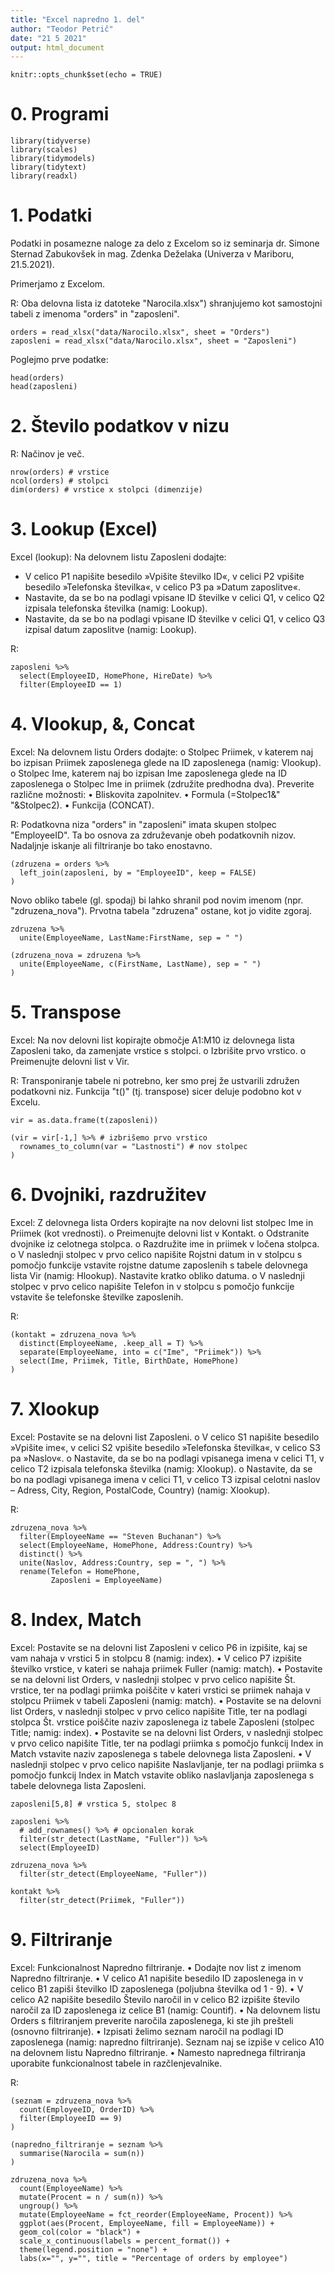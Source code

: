 ```yaml
---
title: "Excel napredno 1. del"
author: "Teodor Petrič"
date: "21 5 2021"
output: html_document
---
```


```{r setup, include=FALSE}
knitr::opts_chunk$set(echo = TRUE)
```

# 0. Programi

```{r}
library(tidyverse)
library(scales)
library(tidymodels)
library(tidytext)
library(readxl)

```


# 1. Podatki

Podatki in posamezne naloge za delo z Excelom so iz seminarja dr. Simone Sternad Zabukovšek in mag. Zdenka Deželaka (Univerza v Mariboru, 21.5.2021).

Primerjamo z Excelom.

R: 
Oba delovna lista iz datoteke "Narocila.xlsx") shranjujemo kot samostojni tabeli z imenoma "orders" in "zaposleni".

```{r}
orders = read_xlsx("data/Narocilo.xlsx", sheet = "Orders")
zaposleni = read_xlsx("data/Narocilo.xlsx", sheet = "Zaposleni")

```

Poglejmo prve podatke:

```{r}
head(orders)
head(zaposleni)

```


# 2. Število podatkov v nizu

R:
Načinov je več.

```{r}
nrow(orders) # vrstice
ncol(orders) # stolpci
dim(orders) # vrstice x stolpci (dimenzije)

```


# 3. Lookup (Excel)

Excel (lookup): 
Na delovnem listu Zaposleni dodajte: 
- V celico P1 napišite besedilo »Vpišite številko ID«, v celici P2 vpišite besedilo »Telefonska številka«, v celico P3 pa »Datum zaposlitve«.
- Nastavite, da se bo na podlagi vpisane ID številke v celici Q1, v celico Q2 izpisala telefonska številka (namig: Lookup).
- Nastavite, da se bo na podlagi vpisane ID številke v celici Q1, v celico Q3 izpisal datum zaposlitve (namig: Lookup).

R:

```{r}
zaposleni %>% 
  select(EmployeeID, HomePhone, HireDate) %>% 
  filter(EmployeeID == 1)

```

# 4. Vlookup, &, Concat

Excel:
Na delovnem listu Orders dodajte:
o Stolpec Priimek, v katerem naj bo izpisan Priimek zaposlenega glede na ID zaposlenega (namig: Vlookup).
o Stolpec Ime, katerem naj bo izpisan Ime zaposlenega glede na ID zaposlenega 
o Stolpec Ime in priimek (združite predhodna dva). Preverite različne možnosti:
• Bliskovita zapolnitev. 
• Formula (=Stolpec1&" "&Stolpec2). 
• Funkcija (CONCAT). 

R: 
Podatkovna niza "orders" in "zaposleni" imata skupen stolpec "EmployeeID".
Ta bo osnova za združevanje obeh podatkovnih nizov.
Nadaljnje iskanje ali filtriranje bo tako enostavno.

```{r}
(zdruzena = orders %>% 
  left_join(zaposleni, by = "EmployeeID", keep = FALSE)
)

```


Novo obliko tabele (gl. spodaj) bi lahko shranil pod novim imenom (npr. "zdruzena_nova").
Prvotna tabela "zdruzena" ostane, kot jo vidite zgoraj.

```{r}
zdruzena %>% 
  unite(EmployeeName, LastName:FirstName, sep = " ")

(zdruzena_nova = zdruzena %>% 
  unite(EmployeeName, c(FirstName, LastName), sep = " ")
)

```

# 5. Transpose

Excel:
Na nov delovni list kopirajte območje A1:M10 iz delovnega lista Zaposleni tako, da zamenjate vrstice s stolpci. 
o Izbrišite prvo vrstico.
o Preimenujte delovni list v Vir.

R:
Transponiranje tabele ni potrebno, ker smo prej že ustvarili združen podatkovni niz. 
Funkcija "t()" (tj. transpose) sicer deluje podobno kot v Excelu.

```{r}
vir = as.data.frame(t(zaposleni))

(vir = vir[-1,] %>% # izbrišemo prvo vrstico
  rownames_to_column(var = "Lastnosti") # nov stolpec
)

```


# 6. Dvojniki, razdružitev

Excel:
Z delovnega lista Orders kopirajte na nov delovni list stolpec Ime in Priimek (kot vrednosti).
o Preimenujte delovni list v Kontakt.
o Odstranite dvojnike iz celotnega stolpca. 
o Razdružite ime in priimek v ločena stolpca.
o V naslednji stolpec v prvo celico napišite Rojstni datum in v stolpcu s pomočjo funkcije vstavite rojstne datume zaposlenih s tabele delovnega lista Vir (namig: Hlookup). Nastavite kratko obliko datuma.
o V naslednji stolpec v prvo celico napišite Telefon in v stolpcu s pomočjo funkcije vstavite še telefonske
številke zaposlenih.

R:

```{r}
(kontakt = zdruzena_nova %>% 
  distinct(EmployeeName, .keep_all = T) %>% 
  separate(EmployeeName, into = c("Ime", "Priimek")) %>% 
  select(Ime, Priimek, Title, BirthDate, HomePhone)
)

```


# 7. Xlookup

Excel:
Postavite se na delovni list Zaposleni.
o V celico S1 napišite besedilo »Vpišite ime«, v celici S2 vpišite besedilo »Telefonska številka«, v celico S3 pa »Naslov«.
o Nastavite, da se bo na podlagi vpisanega imena v celici T1, v celico T2 izpisala telefonska številka (namig: Xlookup).
o Nastavite, da se bo na podlagi vpisanega imena v celici T1, v celico T3 izpisal celotni naslov – Adress, City, Region, PostalCode, Country) (namig: Xlookup). 

R:

```{r}
zdruzena_nova %>% 
  filter(EmployeeName == "Steven Buchanan") %>% 
  select(EmployeeName, HomePhone, Address:Country) %>% 
  distinct() %>% 
  unite(Naslov, Address:Country, sep = ", ") %>% 
  rename(Telefon = HomePhone,
         Zaposleni = EmployeeName)

```

# 8. Index, Match

Excel:
Postavite se na delovni list Zaposleni v celico P6 in izpišite, kaj se vam nahaja v vrstici 5 in stolpcu 8 (namig: index). 
• V celico P7 izpišite številko vrstice, v kateri se nahaja priimek Fuller (namig: match). 
• Postavite se na delovni list Orders, v naslednji stolpec v prvo celico napišite Št. vrstice, ter na podlagi priimka poiščite v kateri vrstici se priimek nahaja v stolpcu Priimek v tabeli Zaposleni (namig: match). 
• Postavite se na delovni list Orders, v naslednji stolpec v prvo celico napišite Title, ter na podlagi stolpca Št. vrstice poiščite naziv zaposlenega iz tabele Zaposleni (stolpec Title; namig: index). 
• Postavite se na delovni list Orders, v naslednji stolpec v prvo celico napišite Title, ter na podlagi priimka s pomočjo funkcij Index in Match vstavite naziv zaposlenega s tabele delovnega lista Zaposleni.
• V naslednji stolpec v prvo celico napišite Naslavljanje, ter na podlagi priimka s pomočjo funkcij Index in Match vstavite obliko naslavljanja zaposlenega s tabele delovnega lista Zaposleni. 


```{r}
zaposleni[5,8] # vrstica 5, stolpec 8

zaposleni %>% 
  # add_rownames() %>% # opcionalen korak
  filter(str_detect(LastName, "Fuller")) %>% 
  select(EmployeeID)

zdruzena_nova %>% 
  filter(str_detect(EmployeeName, "Fuller"))

kontakt %>% 
  filter(str_detect(Priimek, "Fuller"))

```

# 9. Filtriranje

Excel:
Funkcionalnost Napredno filtriranje.
• Dodajte nov list z imenom Napredno filtriranje.
• V celico A1 napišite besedilo ID zaposlenega in v celico B1 zapiši številko ID zaposlenega (poljubna številka od 1 - 9).
• V celico A2 napišite besedilo Število naročil in v celico B2 izpišite število naročil za ID zaposlenega iz celice B1 (namig: Countif). 
• Na delovnem listu Orders s filtriranjem preverite naročila zaposlenega, ki ste jih prešteli (osnovno filtriranje). 
• Izpisati želimo seznam naročil na podlagi ID zaposlenega (namig: napredno filtriranje). Seznam naj se izpiše v celico A10 na delovnem listu Napredno filtriranje.
• Namesto naprednega filtriranja uporabite funkcionalnost tabele in razčlenjevalnike. 

R:

```{r}
(seznam = zdruzena_nova %>% 
  count(EmployeeID, OrderID) %>% 
  filter(EmployeeID == 9)
)

(napredno_filtriranje = seznam %>% 
  summarise(Narocila = sum(n))
)

```


```{r}
zdruzena_nova %>%
  count(EmployeeName) %>%
  mutate(Procent = n / sum(n)) %>% 
  ungroup() %>% 
  mutate(EmployeeName = fct_reorder(EmployeeName, Procent)) %>% 
  ggplot(aes(Procent, EmployeeName, fill = EmployeeName)) +
  geom_col(color = "black") +
  scale_x_continuous(labels = percent_format()) +
  theme(legend.position = "none") +
  labs(x="", y="", title = "Percentage of orders by employee")

```

